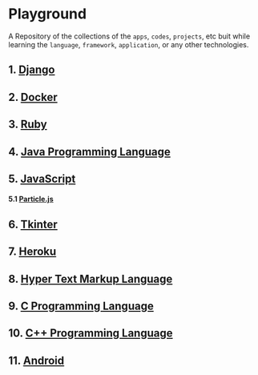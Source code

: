 # Playground

A Repository of the collections of the `apps`, `codes`, `projects`, etc buit while learning the `language`, `framework`, `application`, or any other technologies.


## 1. [Django](./Django)


## 2. [Docker](./Docker)


## 3. [Ruby](./ruby)


## 4. [Java Programming Language](./java/)


## 5. [JavaScript](./Javascript/)

#### 5.1 [Particle.js](./Javascript/Particle-js/)


## 6. [Tkinter](./tkinter/)


## 7. [Heroku](./heroku/)


## 8. [Hyper Text Markup Language](./html/)


## 9. [C Programming Language](./c_language/)


## 10. [C++ Programming Language](./cpp_language/)


## 11. [Android](./android/)
